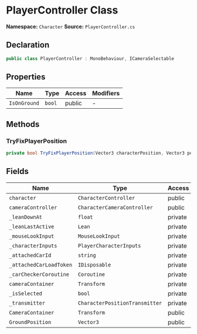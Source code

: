 # PlayerController Class

**Namespace:** `Character`
**Source:** `PlayerController.cs`

## Declaration

```csharp
public class PlayerController : MonoBehaviour, ICameraSelectable
```

## Properties

| Name | Type | Access | Modifiers |
|------|------|--------|-----------|
| `IsOnGround` | `bool` | public | - |

## Methods

### TryFixPlayerPosition

```csharp
private bool TryFixPlayerPosition(Vector3 characterPosition, Vector3 potentialPosition)
```

## Fields

| Name | Type | Access | Modifiers |
|------|------|--------|-----------|
| `character` | `CharacterController` | public | - |
| `cameraController` | `CharacterCameraController` | public | - |
| `_leanDownAt` | `float` | private | - |
| `_leanLastActive` | `Lean` | private | - |
| `_mouseLookInput` | `MouseLookInput` | private | - |
| `_characterInputs` | `PlayerCharacterInputs` | private | - |
| `_attachedCarId` | `string` | private | - |
| `_attachedCarLoadToken` | `IDisposable` | private | - |
| `_carCheckerCoroutine` | `Coroutine` | private | - |
| `cameraContainer` | `Transform` | private | - |
| `_isSelected` | `bool` | private | - |
| `_transmitter` | `CharacterPositionTransmitter` | private | - |
| `CameraContainer` | `Transform` | public | - |
| `GroundPosition` | `Vector3` | public | - |

